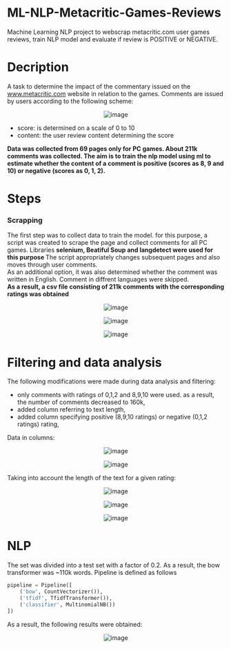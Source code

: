 # ML-NLP-Metacritic-Games-Reviews
Machine Learning NLP project to webscrap metacritic.com user games reviews, train NLP model and evaluate if review is POSITIVE or NEGATIVE.

# Decription

A task to determine the impact of the commentary issued on the www.metacritic.com website in relation to the games. Comments are issued by users according to the following scheme:

<div align="center" >
  
![image](https://github.com/CharlieBMF/ML-NLP-Metacritic-Games-Reviews/assets/109242797/be10f778-01c6-4ecd-bd30-3e0db9d9e1fe)

  </div>
<ul>
  <li>score: is determined on a scale of 0 to 10</li>
  <li>content: the user review content determining the score</li>
</ul>

<b>Data was collected from 69 pages only for PC games. About 211k comments was collected.
The aim is to train the nlp model using ml to estimate whether the content of a comment is positive (scores as 8, 9 and 10) or negative (scores as 0, 1, 2). </b>

# Steps

<h3> Scrapping </h3>

The first step was to collect data to train the model. for this purpose, a script was created to scrape the page and collect comments for all PC games. Libraries <b> selenium, Beatiful Soup and langdetect were used for this purpose </b> The script appropriately changes subsequent pages and also moves through user comments.
<br> As an additional option, it was also determined whether the comment was written in English. Comment in diffrent languages were skipped. <br>
<b> As a result, a csv file consisting of 211k comments with the corresponding ratings was obtained </b>

<div align="center" >

![image](https://github.com/CharlieBMF/ML-NLP-Metacritic-Games-Reviews/assets/109242797/d8ef3dd0-06ae-4aa1-bfb5-1e3cacdaf97f)

![image](https://github.com/CharlieBMF/ML-NLP-Metacritic-Games-Reviews/assets/109242797/3e2280c0-8f60-48f6-bac5-2b9e50cc5bed)

![image](https://github.com/CharlieBMF/ML-NLP-Metacritic-Games-Reviews/assets/109242797/28fa20c6-1ca1-4a4c-8696-364de5e1708f)

  </div>
  
# Filtering and data analysis
  
  The following modifications were made during data analysis and filtering:
  <ul>
<li> only comments with ratings of 0,1,2 and 8,9,10 were used. as a result, the number of comments decreased to 160k, </li>
<li> added column referring to text length, </li>
<li> added column specifying positive (8,9,10 ratings) or negative (0,1,2 ratings) rating, </li>
  </ul>
  
  Data in columns:
  
  <div align="center" >
  
![image](https://github.com/CharlieBMF/ML-NLP-Metacritic-Games-Reviews/assets/109242797/ab2393ac-cf99-4653-b5c0-e7f2862addac)
  
![image](https://github.com/CharlieBMF/ML-NLP-Metacritic-Games-Reviews/assets/109242797/d9f0b05d-7eb3-48d9-97d4-ffef4173d956)

  
  </div>
  
Taking into account the length of the text for a given rating:

<div align="center" >
  
![image](https://github.com/CharlieBMF/ML-NLP-Metacritic-Games-Reviews/assets/109242797/ed8eb6de-48cf-47e7-b9d6-d8d6c78d8730)

![image](https://github.com/CharlieBMF/ML-NLP-Metacritic-Games-Reviews/assets/109242797/3e42e492-971a-40d9-bdc6-7d6d0465bbbc)
  
![image](https://github.com/CharlieBMF/ML-NLP-Metacritic-Games-Reviews/assets/109242797/e655b022-94bf-4fca-84a6-8f0093dfc8e2)

  
</div>

# NLP

The set was divided into a test set with a factor of 0.2. As a result, the bow transformer was ~110k words.
Pipeline is defined as follows
```python
pipeline = Pipeline([
    ('bow', CountVectorizer()),
    ('tfidf', TfidfTransformer()),
    ('classifier', MultinomialNB())
])
```
As a result, the following results were obtained:

<div align="center" >

![image](https://github.com/CharlieBMF/ML-NLP-Metacritic-Games-Reviews/assets/109242797/446d1018-19a7-4084-af49-8a3c6d0a0db5)
  
</div>



